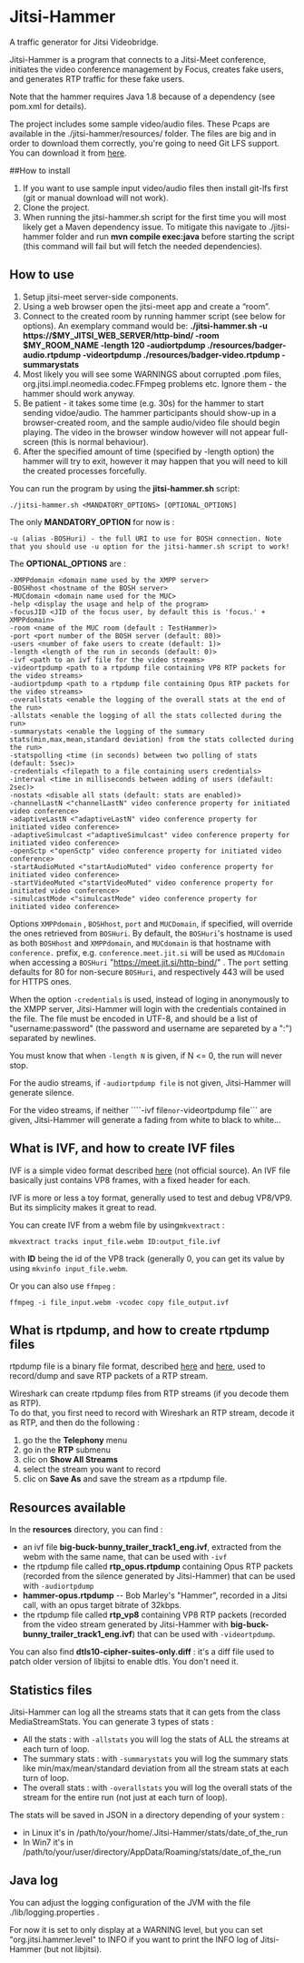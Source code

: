 # Jitsi-Hammer

A traffic generator for Jitsi Videobridge.

Jitsi-Hammer is a program that connects to a Jitsi-Meet conference, 
 initiates the video conference management by Focus,
 creates fake users, and generates RTP traffic for these fake users.  

Note that the hammer requires Java 1.8 because of a dependency (see pom.xml for details).

The project includes some sample video/audio files. These Pcaps are available in the ./jitsi-hammer/resources/ folder. The files are big and in order to download them correctly, you're going to need Git LFS support. You can download it from [here](https://git-lfs.github.com/).

##How to install
1. If you want to use sample input video/audio files then install git-lfs first (git or manual download will not work).
1. Clone the project.
1. When running the jitsi-hammer.sh script for the first time you will most likely get a Maven dependency issue. To mitigate this navigate to ./jitsi-hammer folder and run **mvn compile exec:java** before starting the script (this command will fail but will fetch the needed dependencies).

## How to use
1. Setup jitsi-meet server-side components.
1. Using a web browser open the jitsi-meet app and create a “room”.
1. Connect to the created room by running hammer script (see below for options). An exemplary command would be: **./jitsi-hammer.sh -u https://$MY_JITSI_WEB_SERVER/http-bind/ -room $MY_ROOM_NAME -length 120 -audiortpdump ./resources/badger-audio.rtpdump -videortpdump ./resources/badger-video.rtpdump -summarystats**
1. Most likely you will see some WARNINGS about corrupted .pom files, org.jitsi.impl.neomedia.codec.FFmpeg problems etc. Ignore them - the hammer should work anyway. 
1. Be patient - it takes some time (e.g. 30s) for the hammer to start sending vidoe/audio. The hammer participants should show-up in a browser-created room, and the sample audio/video file should begin playing. The video in the browser window however will not appear full-screen (this is normal behaviour). 
1. After the specified amount of time (specified by -length option) the hammer will try to exit, however it may happen that you will need to kill the created processes forcefully.

You can run the program by using the **jitsi-hammer.sh** script:

```./jitsi-hammer.sh <MANDATORY_OPTIONS> [OPTIONAL_OPTIONS]```

The only **MANDATORY_OPTION** for now is :

```
-u (alias -BOSHuri) - the full URI to use for BOSH connection. Note that you should use -u option for the jitsi-hammer.sh script to work!
```

The **OPTIONAL_OPTIONS** are :
```
-XMPPdomain <domain name used by the XMPP server>
-BOSHhost <hostname of the BOSH server>
-MUCdomain <domain name used for the MUC>
-help <display the usage and help of the program>
-focusJID <JID of the focus user, by default this is 'focus.' + XMPPdomain>
-room <name of the MUC room (default : TestHammer)>
-port <port number of the BOSH server (default: 80)>
-users <number of fake users to create (default: 1)>
-length <length of the run in seconds (default: 0)>
-ivf <path to an ivf file for the video streams>
-videortpdump <path to a rtpdump file containing VP8 RTP packets for the video streams>
-audiortpdump <path to a rtpdump file containing Opus RTP packets for the video streams>
-overallstats <enable the logging of the overall stats at the end of the run>
-allstats <enable the logging of all the stats collected during the run>
-summarystats <enable the logging of the summary stats(min,max,mean,standard deviation) from the stats collected during the run>
-statspolling <time (in seconds) between two polling of stats (default: 5sec)>
-credentials <filepath to a file containing users credentials>
-interval <time in milliseconds between adding of users (default: 2sec)>
-nostats <disable all stats (default: stats are enabled)>
-channelLastN <"channelLastN" video conference property for initiated video conference>
-adaptiveLastN <"adaptiveLastN" video conference property for initiated video conference>
-adaptiveSimulcast <"adaptiveSimulcast" video conference property for initiated video conference>
-openSctp <"openSctp" video conference property for initiated video conference>
-startAudioMuted <"startAudioMuted" video conference property for initiated video conference>
-startVideoMuted <"startVideoMuted" video conference property for initiated video conference>
-simulcastMode <"simulcastMode" video conference property for initiated video conference>
```

Options ```XMPPdomain``` , ```BOSHhost```, ```port``` and ```MUCDomain```, if specified, will override the ones retrieved from ```BOSHuri```.
By default, the ```BOSHuri```'s hostname is used as both ```BOSHhost``` and ```XMPPdomain```, and ```MUCdomain``` is that hostname with ```conference.``` prefix, e.g. ```conference.meet.jit.si```
will be used as ```MUCdomain``` when accessing a ```BOSHuri``` "https://meet.jit.si/http-bind/" .
The ```port``` setting defaults for 80 for non-secure ```BOSHuri```, and respectively 443 will be used for HTTPS ones.

When the option ```-credentials``` is used, instead of loging in anonymously to the XMPP server, Jitsi-Hammer will login with the credentials contained in the file.
The file must be encoded in UTF-8, and should be a list of "username:password" (the password and username are separeted by a ":") separated by newlines.

You must know that when ```-length N``` is given, if N <= 0, the run will never stop.

For the audio streams, if ```-audiortpdump file``` is not given, Jitsi-Hammer will generate silence.

For the video streams, if neither ````-ivf file``` nor ```-videortpdump file``` are given, Jitsi-Hammer will generate a fading from white to black to white...

## What is IVF, and how to create IVF files
IVF is a simple video format described [here](http://wiki.multimedia.cx/index.php?title=IVF) (not official source). An IVF file basically just contains VP8 frames, with a fixed header for each.

IVF is more or less a toy format, generally used to test and debug VP8/VP9. But its simplicity makes it great to read.

You can create IVF from a webm file by using```mkvextract``` :
```
mkvextract tracks input_file.webm ID:output_file.ivf
```
with **ID** being the id of the VP8 track (generally 0, you can get its value by using ```mkvinfo input_file.webm```.

Or you can also use ```ffmpeg``` :
```
ffmpeg -i file_input.webm -vcodec copy file_output.ivf
```

## What is rtpdump, and how to create rtpdump files
rtpdump file is a binary file format, described [here](http://wiki.wireshark.org/rtpdump) and [here](http://www.cs.columbia.edu/irt/software/rtptools/), used to record/dump and save RTP packets of a RTP stream.

Wireshark can create rtpdump files from RTP streams (if you decode them as RTP).  
To do that, you first need to record with Wireshark an RTP stream, decode it as RTP, and then do the following :  
 1. go the the **Telephony** menu
 2. go in the **RTP** submenu
 3. clic on **Show All Streams**
 4. select the stream you want to record
 5. clic on **Save As** and save the stream as a rtpdump file.

## Resources available
In the **resources** directory, you can find :
 - an ivf file **big-buck-bunny_trailer_track1_eng.ivf**, extracted from the webm with the same name, that can be used with ```-ivf```
 - the rtpdump file called **rtp_opus.rtpdump** containing Opus RTP packets (recorded from the silence generated by Jitsi-Hammer) that can be used with ```-audiortpdump```
 - **hammer-opus.rtpdump** -- Bob Marley's "Hammer", recorded in a Jitsi call, with an opus target bitrate of 32kbps.
 - the rtpdump file called **rtp_vp8** containing VP8 RTP packets (recorded from the video stream generated by Jitsi-Hammer with **big-buck-bunny_trailer_track1_eng.ivf**) that can be used with ```-videortpdump```.

You can also find **dtls10-cipher-suites-only.diff** : it's a diff file used to patch older version of libjitsi to enable dtls. You don't need it.

## Statistics files
Jitsi-Hammer can log all the streams stats that it can gets from the class MediaStreamStats. You can generate 3 types of stats :
 - All the stats : with ```-allstats``` you will log the stats of ALL the streams at each turn of loop.
 - The summary stats : with ```-summarystats``` you will log the summary stats like min/max/mean/standard deviation from all the stream stats at each turn of loop.
 - The overall stats : with ```-overallstats``` you will log the overall stats of the stream for the entire run (not just at each turn of loop).

The stats will be saved in JSON in a directory depending of your system :
 - in Linux it's in /path/to/your/home/.Jitsi-Hammer/stats/date\_of\_the\_run
 - In Win7 it's in /path/to/your/user/directory/AppData/Roaming/stats/date\_of\_the\_run

## Java log
You can adjust the logging configuration of the JVM with the file ./lib/logging.properties .  

For now it is set to only display at a WARNING level, but you can set "org.jitsi.hammer.level" to INFO if you want to print the INFO log of Jitsi-Hammer (but not libjitsi).